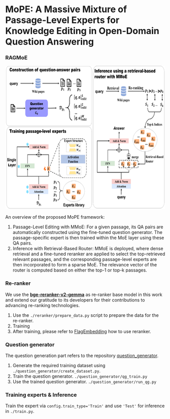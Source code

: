 # MoPE: A Massive Mixture of Passage-Level Experts for Knowledge Editing in Open-Domain Question Answering

### RAGMoE
<img src="./images/image.png" width="800" height="450">

An overview of the proposed MoPE framework: 

1) Passage-Level Editing with MMoE: For a given passage, its QA pairs are automatically constructed using the fine-tuned question generator. The passage-specific expert is then trained within the MoE layer using these QA pairs.
2) Inference with Retrieval-Based Router: MMoE is deployed, where dense retrieval and a fine-tuned reranker are applied to select the top-retrieved relevant passages, and the corresponding passage-level experts are then incorporated to form a sparse MoE. The relevance vector of the router is computed based on either the top-1 or top-k passages.


### Re-ranker
We use the [**bge-reranker-v2-gemma**](https://huggingface.co/BAAI/bge-reranker-v2-gemma) as re-ranker base model in this work and extend our gratitude to its developers for their contributions to advancing re-ranking technologies.
1. Use the `./reranker/prepare_data.py` script to prepare the data for the re-ranker.
2. Training
3. After training, please refer to [FlagEmbedding](https://github.com/FlagOpen/FlagEmbedding
) how to use reranker.

### Question generator
The question generation part refers to the repository [question_generator](https://github.com/AMontgomerie/question_generator).
1. Generate the required training dataset using `./question_generator/create_dataset.py`.
2. Train the question generator. `./question_generator/qg_train.py`
3. Use the trained question generator. `./question_generator/run_qg.py`


### Training experts & Inference
Train the expert via `config.train_type='Train'` and use `'Test'` for inference in `./train.py`.